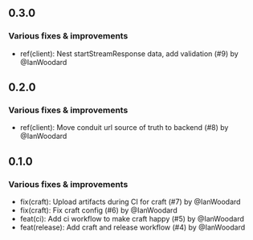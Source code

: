 ## 0.3.0

### Various fixes & improvements

- ref(client): Nest startStreamResponse data, add validation (#9) by @IanWoodard

## 0.2.0

### Various fixes & improvements

- ref(client): Move conduit url source of truth to backend (#8) by @IanWoodard

## 0.1.0

### Various fixes & improvements

- fix(craft): Upload artifacts during CI for craft (#7) by @IanWoodard
- fix(craft): Fix craft config (#6) by @IanWoodard
- feat(ci): Add ci workflow to make craft happy (#5) by @IanWoodard
- feat(release): Add craft and release workflow (#4) by @IanWoodard


